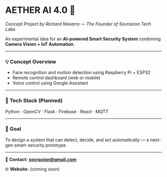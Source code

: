 # AETHER AI 4.0 🔐
*Concept Project by Richard Navarro — The Founder of Sovraxion Tech Labs*

An experimental idea for an **AI-powered Smart Security System** combining **Camera Vision + IoT Automation**.

---

### 💡 Concept Overview
- Face recognition and motion detection using Raspberry Pi + ESP32  
- Remote control dashboard (web or mobile)  
- Voice control using Google Assistant  

---

### 🧠 Tech Stack (Planned)
Python · OpenCV · Flask · Firebase · React · MQTT  

---

### 🎯 Goal
To design a system that can detect, decide, and act automatically — a next-gen smart-security prototype.

---

📧 **Contact:** <b>sovraxion@gmail.com</b></p>

🌐 **Website:** (coming soon)  
